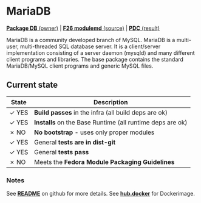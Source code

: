# MariaDB

[**Package DB** (owner)](https://admin.fedoraproject.org/pkgdb/package/modules/mariadb/) |
[**F26 modulemd** (source)](http://pkgs.fedoraproject.org/cgit/modules/mariadb.git/tree/mariadb.yaml?h=f26) |
[**PDC** (result)](https://pdc.fedoraproject.org/rest_api/v1/unreleasedvariants/?active=True&variant_name=mariadb)

MariaDB is a community developed branch of MySQL. MariaDB is a multi-user, multi-threaded SQL database server. It is a client/server implementation consisting of a server daemon (mysqld) and many different client programs and libraries. The base package contains the standard MariaDB/MySQL client programs and generic MySQL files.

## Current state

| State | Description |
|-------|-------------|
| ✓ YES | **Build passes** in the infra (all build deps are ok) |
| ✓ YES | **Installs** on the Base Runtime (all runtime deps are ok) |
| ✗ NO  | **No bootstrap** - uses only proper modules |
| ✓ YES | General **tests are in dist-git** |
| ✓ YES | General **tests pass** |
| ✗ NO  | Meets the **Fedora Module Packaging Guidelines** |

### Notes

See [**README**](https://github.com/container-images/mariadb) on github for more details. 
See [**hub.docker**](https://hub.docker.com/r/modularitycontainers/mariadb/) for Dockerimage. 
